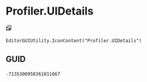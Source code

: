 # Profiler.UIDetails
![](/img/Profiler.UIDetails.png)

``` CSharp
EditorGUIUtility.IconContent("Profiler.UIDetails")
```
## GUID
```
-7135300958361011667
```
